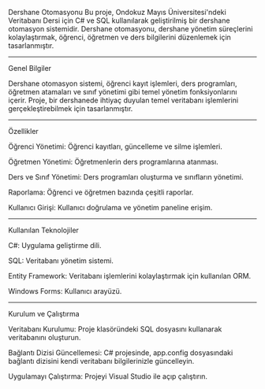 Dershane Otomasyonu
Bu proje, Ondokuz Mayıs Üniversitesi'ndeki Veritabanı Dersi için C# ve SQL kullanılarak geliştirilmiş bir dershane otomasyon sistemidir. Dershane otomasyonu, dershane yönetim süreçlerini kolaylaştırmak, öğrenci, öğretmen ve ders bilgilerini düzenlemek için tasarlanmıştır.

-------


Genel Bilgiler


Dershane otomasyon sistemi, öğrenci kayıt işlemleri, ders programları, öğretmen atamaları ve sınıf yönetimi gibi temel yönetim fonksiyonlarını içerir. Proje, bir dershanede ihtiyaç duyulan temel veritabanı işlemlerini gerçekleştirebilmek için tasarlanmıştır.

-----


Özellikler


Öğrenci Yönetimi: Öğrenci kayıtları, güncelleme ve silme işlemleri.

Öğretmen Yönetimi: Öğretmenlerin ders programlarına atanması.

Ders ve Sınıf Yönetimi: Ders programları oluşturma ve sınıfların yönetimi.

Raporlama: Öğrenci ve öğretmen bazında çeşitli raporlar.

Kullanıcı Girişi: Kullanıcı doğrulama ve yönetim paneline erişim.

----


Kullanılan Teknolojiler


C#: Uygulama geliştirme dili.

SQL: Veritabanı yönetim sistemi.

Entity Framework: Veritabanı işlemlerini kolaylaştırmak için kullanılan ORM.

Windows Forms: Kullanıcı arayüzü.

---------

Kurulum ve Çalıştırma



Veritabanı Kurulumu: Proje klasöründeki SQL dosyasını kullanarak veritabanını oluşturun.

Bağlantı Dizisi Güncellemesi: C# projesinde, app.config dosyasındaki bağlantı dizisini kendi veritabanı bilgilerinizle güncelleyin.

Uygulamayı Çalıştırma: Projeyi Visual Studio ile açıp çalıştırın.



